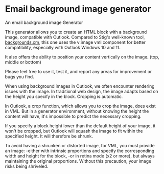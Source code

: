 # Email background image generator
An email background image Generator


This generator allows you to create an HTML block with a background image, compatible with Outlook. Compared to Stig's well-known tool, [backgrounds.cm](https://backgrounds.cm/), this one uses the v:image vml component for better compatibility, especially with Outlook Windows 10 and 11.

It also offers the ability to position your content vertically on the image. (top, middle or bottom)

Please feel free to use it, test it, and report any areas for improvement or bugs you find.


When using background images in Outlook, we often encounter rendering issues with the image. In traditional web design, the image adapts based on the height you specify in the block. Cropping is automatic. 

In Outlook, a crop function, which allows you to crop the image, does exist in VML. But in a generator environment, without knowing the height the content will have, it's impossible to predict the necessary cropping.

If you specify a block height lower than the default height of your image, it won't be cropped, but Outlook will squash the image to fit within the specified height. It will therefore be shrunk.

To avoid having a shrunken or distorted image, for VML, you must provide an image: 
-either with intrinsic proportions and specify the corresponding width and height for the block, 
-or in retina mode (x2 or more), but always maintaining the original proportions. Without this precaution, your image risks being shriveled.
